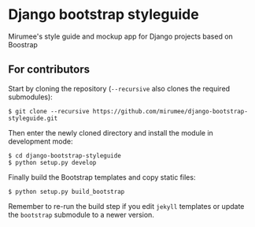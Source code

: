Django bootstrap styleguide
===========================

Mirumee's style guide and mockup app for Django projects based on Boostrap


For contributors
----------------

Start by cloning the repository (`--recursive` also clones the required submodules):

```
$ git clone --recursive https://github.com/mirumee/django-bootstrap-styleguide.git
```

Then enter the newly cloned directory and install the module in development mode:

```
$ cd django-bootstrap-styleguide
$ python setup.py develop
```

Finally build the Bootstrap templates and copy static files:

```
$ python setup.py build_bootstrap
```

Remember to re-run the build step if you edit `jekyll` templates or update the `bootstrap` submodule to a newer version.
